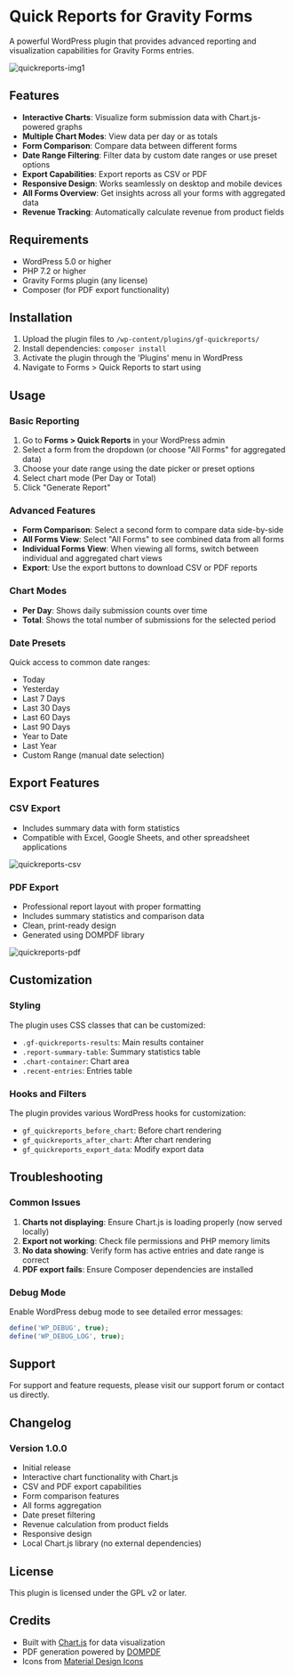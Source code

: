 # Quick Reports for Gravity Forms

A powerful WordPress plugin that provides advanced reporting and visualization capabilities for Gravity Forms entries.

![quickreports-img1](https://github.com/user-attachments/assets/04db21b5-0986-494c-85e7-ce23d4262744)


## Features

- **Interactive Charts**: Visualize form submission data with Chart.js-powered graphs
- **Multiple Chart Modes**: View data per day or as totals
- **Form Comparison**: Compare data between different forms
- **Date Range Filtering**: Filter data by custom date ranges or use preset options
- **Export Capabilities**: Export reports as CSV or PDF
- **Responsive Design**: Works seamlessly on desktop and mobile devices
- **All Forms Overview**: Get insights across all your forms with aggregated data
- **Revenue Tracking**: Automatically calculate revenue from product fields

## Requirements

- WordPress 5.0 or higher
- PHP 7.2 or higher
- Gravity Forms plugin (any license)
- Composer (for PDF export functionality)

## Installation

1. Upload the plugin files to `/wp-content/plugins/gf-quickreports/`
2. Install dependencies: `composer install`
3. Activate the plugin through the 'Plugins' menu in WordPress
4. Navigate to Forms > Quick Reports to start using

## Usage

### Basic Reporting

1. Go to **Forms > Quick Reports** in your WordPress admin
2. Select a form from the dropdown (or choose "All Forms" for aggregated data)
3. Choose your date range using the date picker or preset options
4. Select chart mode (Per Day or Total)
5. Click "Generate Report"

### Advanced Features

- **Form Comparison**: Select a second form to compare data side-by-side
- **All Forms View**: Select "All Forms" to see combined data from all forms
- **Individual Forms View**: When viewing all forms, switch between individual and aggregated chart views
- **Export**: Use the export buttons to download CSV or PDF reports

### Chart Modes

- **Per Day**: Shows daily submission counts over time
- **Total**: Shows the total number of submissions for the selected period

### Date Presets

Quick access to common date ranges:
- Today
- Yesterday
- Last 7 Days
- Last 30 Days
- Last 60 Days
- Last 90 Days
- Year to Date
- Last Year
- Custom Range (manual date selection)

## Export Features

### CSV Export
- Includes summary data with form statistics
- Compatible with Excel, Google Sheets, and other spreadsheet applications

![quickreports-csv](https://github.com/user-attachments/assets/f997f5e4-feab-47a1-929c-7310c81eb941)

### PDF Export
- Professional report layout with proper formatting
- Includes summary statistics and comparison data
- Clean, print-ready design
- Generated using DOMPDF library

![quickreports-pdf](https://github.com/user-attachments/assets/ba5de4c7-557e-420e-ab18-dc4c516efae6)

## Customization

### Styling
The plugin uses CSS classes that can be customized:
- `.gf-quickreports-results`: Main results container
- `.report-summary-table`: Summary statistics table
- `.chart-container`: Chart area
- `.recent-entries`: Entries table

### Hooks and Filters
The plugin provides various WordPress hooks for customization:
- `gf_quickreports_before_chart`: Before chart rendering
- `gf_quickreports_after_chart`: After chart rendering
- `gf_quickreports_export_data`: Modify export data

## Troubleshooting

### Common Issues

1. **Charts not displaying**: Ensure Chart.js is loading properly (now served locally)
2. **Export not working**: Check file permissions and PHP memory limits
3. **No data showing**: Verify form has active entries and date range is correct
4. **PDF export fails**: Ensure Composer dependencies are installed

### Debug Mode
Enable WordPress debug mode to see detailed error messages:
```php
define('WP_DEBUG', true);
define('WP_DEBUG_LOG', true);
```

## Support

For support and feature requests, please visit our support forum or contact us directly.

## Changelog

### Version 1.0.0
- Initial release
- Interactive chart functionality with Chart.js
- CSV and PDF export capabilities
- Form comparison features
- All forms aggregation
- Date preset filtering
- Revenue calculation from product fields
- Responsive design
- Local Chart.js library (no external dependencies)

## License

This plugin is licensed under the GPL v2 or later.

## Credits

- Built with [Chart.js](https://www.chartjs.org/) for data visualization
- PDF generation powered by [DOMPDF](https://github.com/dompdf/dompdf)
- Icons from [Material Design Icons](https://materialdesignicons.com/)
